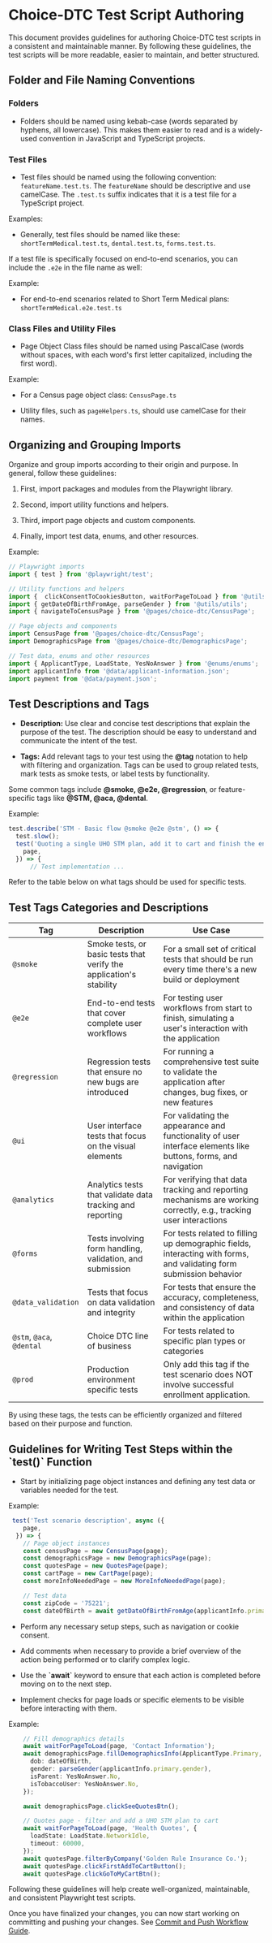 # Choice-DTC Test Script Authoring

This document provides guidelines for authoring Choice-DTC test scripts
in a consistent and maintainable manner. By following these guidelines,
the test scripts will be more readable, easier to maintain, and better
structured.

## Folder and File Naming Conventions

### Folders

- Folders should be named using kebab-case (words separated by hyphens, all lowercase). This makes them easier to read and is a widely-used convention in JavaScript and TypeScript projects.

### Test Files

- Test files should be named using the following convention: `featureName.test.ts`. The `featureName` should be descriptive and use camelCase. The `.test.ts` suffix indicates that it is a test file for a TypeScript project.

Examples:

- Generally, test files should be named like these: `shortTermMedical.test.ts`, `dental.test.ts`, `forms.test.ts`.

If a test file is specifically focused on end-to-end scenarios, you can include the `.e2e` in the file name as well:

Example:

- For end-to-end scenarios related to Short Term Medical plans: `shortTermMedical.e2e.test.ts`

### Class Files and Utility Files

- Page Object Class files should be named using PascalCase (words without spaces, with each word's first letter capitalized, including the first word).

Example:

- For a Census page object class: `CensusPage.ts`

- Utility files, such as `pageHelpers.ts`, should use camelCase for their names.


## Organizing and Grouping Imports

Organize and group imports according to their origin and purpose. In
general, follow these guidelines:

1. First, import packages and modules from the Playwright library.

2. Second, import utility functions and helpers.

3. Third, import page objects and custom components.

4. Finally, import test data, enums, and other resources.

Example:

```typescript
// Playwright imports
import { test } from '@playwright/test';

// Utility functions and helpers
import {  clickConsentToCookiesButton, waitForPageToLoad } from '@utils/pageHelpers';
import { getDateOfBirthFromAge, parseGender } from '@utils/utils';
import { navigateToCensusPage } from '@pages/choice-dtc/CensusPage';

// Page objects and components
import CensusPage from '@pages/choice-dtc/CensusPage';
import DemographicsPage from '@pages/choice-dtc/DemographicsPage';

// Test data, enums and other resources
import { ApplicantType, LoadState, YesNoAnswer } from '@enums/enums';
import applicantInfo from '@data/applicant-information.json';
import payment from '@data/payment.json';
```

## Test Descriptions and Tags

- **Description:** Use clear and concise test descriptions that
    explain the purpose of the test. The description should be easy to
    understand and communicate the intent of the test.

- **Tags:** Add relevant tags to your test using the **@tag** notation
    to help with filtering and organization. Tags can be used to group
    related tests, mark tests as smoke tests, or label tests by
    functionality.

Some common tags include **@smoke, @e2e, @regression**, or
feature-specific tags like **@STM, @aca, @dental**.

Example:

```typescript
test.describe('STM - Basic flow @smoke @e2e @stm', () => {
  test.slow();
  test('Quoting a single UHO STM plan, add it to cart and finish the enrollment process', async ({
    page,
  }) => {
      // Test implementation ...
```

Refer to the table below on what tags should be used for specific tests.

## Test Tags Categories and Descriptions

| Tag              | Description                                                           | Use Case                                                                                   |
|------------------|-----------------------------------------------------------------------|--------------------------------------------------------------------------------------------|
| `@smoke`          | Smoke tests, or basic tests that verify the application's stability   | For a small set of critical tests that should be run every time there's a new build or deployment |
| `@e2e`             | End-to-end tests that cover complete user workflows                  | For testing user workflows from start to finish, simulating a user's interaction with the application |
| `@regression`      | Regression tests that ensure no new bugs are introduced               | For running a comprehensive test suite to validate the application after changes, bug fixes, or new features |
| `@ui`              | User interface tests that focus on the visual elements                | For validating the appearance and functionality of user interface elements like buttons, forms, and navigation |
| `@analytics`       | Analytics tests that validate data tracking and reporting             | For verifying that data tracking and reporting mechanisms are working correctly, e.g., tracking user interactions |
| `@forms`           | Tests involving form handling, validation, and submission             | For tests related to filling up demographic fields, interacting with forms, and validating form submission behavior |
| `@data_validation` | Tests that focus on data validation and integrity                     | For tests that ensure the accuracy, completeness, and consistency of data within the application |
| `@stm`, `@aca`, `@dental` | Choice DTC line of business                                      | For tests related to specific plan types or categories |
| `@prod`            | Production environment specific tests                                | Only add this tag if the test scenario does NOT involve successful enrollment application. |

By using these tags, the tests can be efficiently organized and filtered based on their purpose and function.

## Guidelines for Writing Test Steps within the \`test()\` Function

- Start by initializing page object instances and defining any test
    data or variables needed for the test.

Example:

```typescript
 test('Test scenario description', async ({
    page,
  }) => {
    // Page object instances
    const censusPage = new CensusPage(page);
    const demographicsPage = new DemographicsPage(page);
    const quotesPage = new QuotesPage(page);
    const cartPage = new CartPage(page);
    const moreInfoNeededPage = new MoreInfoNeededPage(page);

    // Test data
    const zipCode = '75221';
    const dateOfBirth = await getDateOfBirthFromAge(applicantInfo.primary.age);
```

- Perform any necessary setup steps, such as navigation or cookie
    consent.

- Add comments when necessary to provide a brief overview of the
    action being performed or to clarify complex logic.

- Use the **\`await\`** keyword to ensure that each action is
    completed before moving on to the next step.

- Implement checks for page loads or specific elements to be visible
    before interacting with them.

Example:

```typescript
    // Fill demographics details
    await waitForPageToLoad(page, 'Contact Information');
    await demographicsPage.fillDemographicsInfo(ApplicantType.Primary, {
      dob: dateOfBirth,
      gender: parseGender(applicantInfo.primary.gender),
      isParent: YesNoAnswer.No,
      isTobaccoUser: YesNoAnswer.No,
    });

    await demographicsPage.clickSeeQuotesBtn();

    // Quotes page - filter and add a UHO STM plan to cart
    await waitForPageToLoad(page, 'Health Quotes', {
      loadState: LoadState.NetworkIdle,
      timeout: 60000,
    });
    await quotesPage.filterByCompany('Golden Rule Insurance Co.');
    await quotesPage.clickFirstAddToCartButton();
    await quotesPage.clickGoToMyCartBtn();
```

Following these guidelines will help create well-organized,
maintainable, and consistent Playwright test scripts.

Once you have finalized your changes, you can now start working on committing and pushing your changes. See [Commit and Push Workflow Guide](https://github.com/bddwithTim/healthmarkets-dtc-automation/blob/master/docs/Commit%20and%20Push%20Workflow%20Guide.md).
